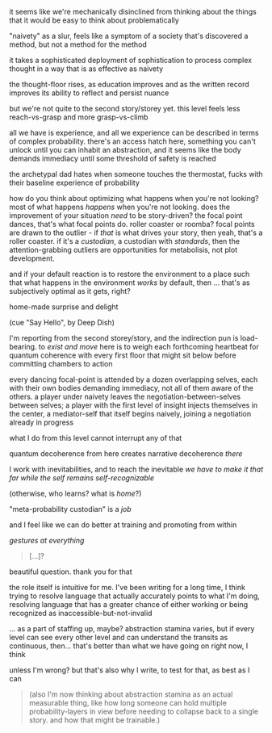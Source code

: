it seems like we're mechanically disinclined from thinking about the things that it would be easy to think about problematically

"naivety" as a slur, feels like a symptom of a society that's discovered a method, but not a method for the method

it takes a sophisticated deployment of sophistication to process complex thought in a way that is as effective as naivety

the thought-floor rises, as education improves and as the written record improves its ability to reflect and persist nuance

but we're not quite to the second story/storey yet. this level feels less reach-vs-grasp and more grasp-vs-climb

all we have is experience, and all we experience can be described in terms of complex probability. there's an access hatch here, something you can't unlock until you can inhabit an abstraction, and it seems like the body demands immediacy until some threshold of safety is reached

the archetypal dad hates when someone touches the thermostat, fucks with their baseline experience of probability

how do you think about optimizing what happens when you're not looking? most of what happens *happens* when you're not looking. does the improvement of your situation *need* to be story-driven? the focal point dances, that's what focal points do. roller coaster or roomba? focal points are drawn to the outlier - if *that* is what drives your story, then yeah, that's a roller coaster. if it's a *custodian*, a custodian with *standards*, then the attention-grabbing outliers are opportunities for metabolisis, not plot development.

and if your default reaction is to restore the environment to a place such that what happens in the environment *works* by default, then ... that's as subjectively optimal as it gets, right?

home-made surprise and delight

(cue "Say Hello", by Deep Dish)

I'm reporting from the second storey/story, and the indirection pun is load-bearing. to *exist and move* here is to weigh each forthcoming heartbeat for quantum coherence with every first floor that might sit below before committing chambers to action

every dancing focal-point is attended by a dozen overlapping selves, each with their own bodies demanding immediacy, not all of them aware of the others. a player under naivety leaves the negotiation-between-selves between selves; a player with the first level of insight injects themselves in the center, a mediator-self that itself begins naively, joining a negotiation already in progress

what I do from this level cannot interrupt any of that

quantum decoherence from here creates narrative decoherence *there*

I work with inevitabilities, and to reach the inevitable *we have to make it that far while the self remains self-recognizable*

(otherwise, who learns? what is *home*?)

"meta-probability custodian" is a *job*

and I feel like we can do better at training and promoting from within

*gestures at everything*

> [...]?

beautiful question. thank you for that

the role itself is intuitive for me. I've been writing for a long time, I think trying to resolve language that actually accurately points to what I'm doing, resolving language that has a greater chance of either working or being recognized as inaccessible-but-not-invalid

... as a part of staffing up, maybe? abstraction stamina varies, but if every level can see every other level and can understand the transits as continuous, then... that's better than what we have going on right now, I think

unless I'm wrong? but that's also why I write, to test for that, as best as I can

> (also I'm now thinking about abstraction stamina as an actual measurable thing, like how long someone can hold multiple probability-layers in view before needing to collapse back to a single story. and how that might be trainable.)
